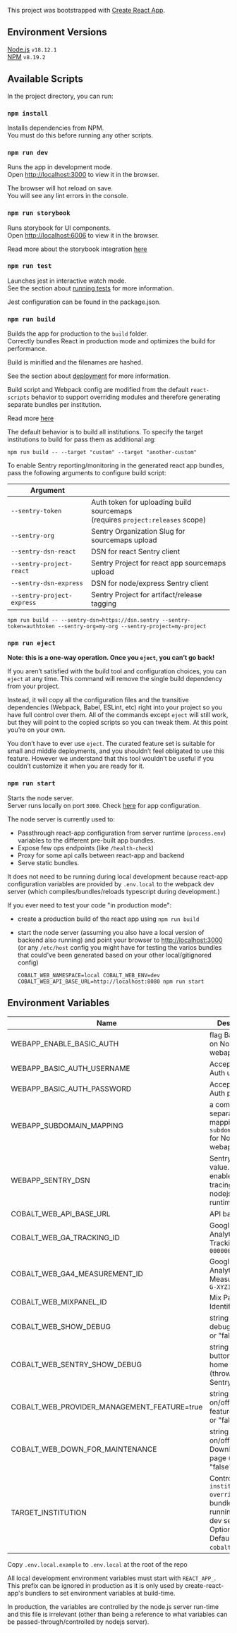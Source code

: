 This project was bootstrapped with [Create React App](https://github.com/facebook/create-react-app).

## Environment Versions

[Node.js](https://nodejs.org/en/) `v18.12.1`<br/>
[NPM](https://www.npmjs.com/) `v8.19.2`

## Available Scripts

In the project directory, you can run:

### `npm install`

Installs dependencies from NPM.<br />
You must do this before running any other scripts.

### `npm run dev`

Runs the app in development mode.<br />
Open [http://localhost:3000](http://localhost:3000) to view it in the browser.

The browser will hot reload on save.<br />
You will see any lint errors in the console.

### `npm run storybook`

Runs storybook for UI components.<br />
Open [http://localhost:6006](http://localhost:6006) to view it in the browser.

Read more about the storybook integration [here](./src/stories/helpers/README.md)

### `npm run test`

Launches jest in interactive watch mode.<br />
See the section about [running tests](https://facebook.github.io/create-react-app/docs/running-tests) for more information.

Jest configuration can be found in the package.json.

### `npm run build`

Builds the app for production to the `build` folder.<br />
Correctly bundles React in production mode and optimizes the build for performance.

Build is minified and the filenames are hashed.

See the section about [deployment](https://facebook.github.io/create-react-app/docs/deployment) for more information.

Build script and Webpack config are modified from the default `react-scripts` behavior to support overriding modules and therefore generating separate bundles per institution.

Read more [here](institution-overrides/README.md)

The default behavior is to build all institutions. To specify the target institutions to build for pass them as additional arg:

```
npm run build -- --target "custom" --target "another-custom"
```

To enable Sentry reporting/monitoring in the generated react app bundles, pass the following arguments to configure build script:

| Argument                   |                                                                                   |
| -------------------------- | --------------------------------------------------------------------------------- |
| `--sentry-token`           | Auth token for uploading build sourcemaps<br/>(requires `project:releases` scope) |
| `--sentry-org`             | Sentry Organization Slug for sourcemaps upload                                    |
| `--sentry-dsn-react`       | DSN for react Sentry client                                                       |
| `--sentry-project-react`   | Sentry Project for react app sourcemaps upload                                    |
| `--sentry-dsn-express`     | DSN for node/express Sentry client                                                |
| `--sentry-project-express` | Sentry Project for artifact/release tagging                                       |

```
npm run build -- --sentry-dsn=https://dsn.sentry --sentry-token=authtoken --sentry-org=my-org --sentry-project=my-project
```

### `npm run eject`

**Note: this is a one-way operation. Once you `eject`, you can’t go back!**

If you aren’t satisfied with the build tool and configuration choices, you can `eject` at any time. This command will remove the single build dependency from your project.

Instead, it will copy all the configuration files and the transitive dependencies (Webpack, Babel, ESLint, etc) right into your project so you have full control over them. All of the commands except `eject` will still work, but they will point to the copied scripts so you can tweak them. At this point you’re on your own.

You don’t have to ever use `eject`. The curated feature set is suitable for small and middle deployments, and you shouldn’t feel obligated to use this feature. However we understand that this tool wouldn’t be useful if you couldn’t customize it when you are ready for it.

### `npm run start`

Starts the node server.<br />
Server runs locally on port `3000`.
Check [here](config/README.md) for app configuration.

The node server is currently used to:

-   Passthrough react-app configuration from server runtime (`process.env`) variables to the different pre-built app bundles.
-   Expose few ops endpoints (like `/health-check`)
-   Proxy for some api calls between react-app and backend
-   Serve static bundles.

It does not need to be running during local development because react-app configuration variables are provided by `.env.local` to the webpack dev server (which compiles/bundles/reloads typescript during development.)

If you ever need to test your code "in production mode":

-   create a production build of the react app using `npm run build`
-   start the node server (assuming you also have a local version of backend also running) and point your browser to [http://localhost:3000](http://localhost:3000) (or any `/etc/host` config you might have for testing the varios bundles that could've been generated based on your other local/gitignored config)

    `COBALT_WEB_NAMESPACE=local COBALT_WEB_ENV=dev COBALT_WEB_API_BASE_URL=http://localhost:8080 npm run start`

## Environment Variables

| Name                                        | Description                                                                                                              |
| ------------------------------------------- | ------------------------------------------------------------------------------------------------------------------------ |
| WEBAPP_ENABLE_BASIC_AUTH                    | flag Basic Auth on NodeJS webapp server                                                                                  |
| WEBAPP_BASIC_AUTH_USERNAME                  | Accepted Basic Auth username                                                                                             |
| WEBAPP_BASIC_AUTH_PASSWORD                  | Accepted Basic Auth password                                                                                             |
| WEBAPP_SUBDOMAIN_MAPPING                    | a comma-separated list mapping `subdomain:build` for NodeJS webapp.                                                      |
| WEBAPP_SENTRY_DSN                           | Sentry DSN value. if present, enables sentry tracing for the nodejs server at runtime.                                   |
| COBALT_WEB_API_BASE_URL                     | API base url                                                                                                             |
| COBALT_WEB_GA_TRACKING_ID                   | Google Analytics Tracking ID `UA-000000-01`                                                                              |
| COBALT_WEB_GA4_MEASUREMENT_ID               | Google Analytics 4 Measurement ID `G-XYZ123ABC`                                                                          |
| COBALT_WEB_MIXPANEL_ID                      | Mix Panel Identifier                                                                                                     |
| COBALT_WEB_SHOW_DEBUG                       | string to show debug UI ("true" or "false")                                                                              |
| COBALT_WEB_SENTRY_SHOW_DEBUG                | string to show buttons on home page (throwing Sentry errors)                                                             |
| COBALT_WEB_PROVIDER_MANAGEMENT_FEATURE=true | string to turn on/off provider features ("true" or "false")                                                              |
| COBALT_WEB_DOWN_FOR_MAINTENANCE             | string to turn on/off DownForService page ("true" or "false")                                                            |
| TARGET_INSTITUTION                          | Control which `institution-overrides` to bundle when running local dev server. Optional. Defaults to `cobalt` if not set |

Copy `.env.local.example` to `.env.local` at the root of the repo

All local development environment variables must start with `REACT_APP_`. This prefix can be ignored in production as it is only used by create-react-app's bundlers to set environment variables at build-time.

In production, the variables are controlled by the node.js server run-time and this file is irrelevant (other than being a reference to what variables can be passed-through/controlled by nodejs server).
